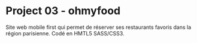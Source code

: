 # Project 03 - ohmyfood

Site web mobile first qui permet de réserver ses restaurants favoris dans la région parisienne. Codé en HMTL5 SASS/CSS3.
